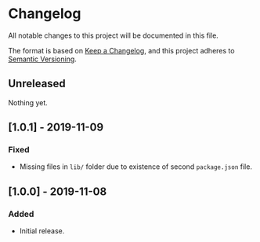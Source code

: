 # Changelog

All notable changes to this project will be documented in this file.

The format is based on [Keep a Changelog](https://keepachangelog.com/en/1.0.0/), and this project adheres to [Semantic Versioning](https://semver.org/spec/v2.0.0.html).

## Unreleased

Nothing yet.

## [1.0.1] - 2019-11-09

### Fixed

  - Missing files in `lib/` folder due to existence of second `package.json` file.

## [1.0.0] - 2019-11-08

### Added

  - Initial release.

